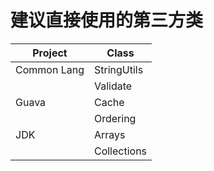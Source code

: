 # 建议直接使用的第三方类

| Project     | Class       |
| ----------- | ----------- |
| Common Lang | StringUtils |
|             | Validate    |
| Guava       | Cache       |
|             | Ordering    |
| JDK         | Arrays      |
|             | Collections |